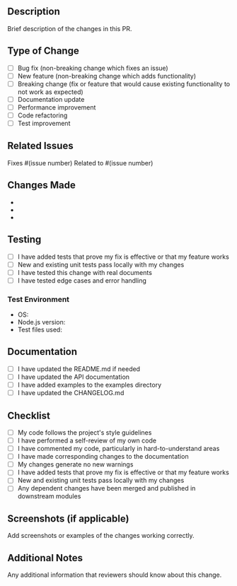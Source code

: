 ## Description

Brief description of the changes in this PR.

## Type of Change

- [ ] Bug fix (non-breaking change which fixes an issue)
- [ ] New feature (non-breaking change which adds functionality)
- [ ] Breaking change (fix or feature that would cause existing functionality to not work as expected)
- [ ] Documentation update
- [ ] Performance improvement
- [ ] Code refactoring
- [ ] Test improvement

## Related Issues

Fixes #(issue number)
Related to #(issue number)

## Changes Made

- 
- 
- 

## Testing

- [ ] I have added tests that prove my fix is effective or that my feature works
- [ ] New and existing unit tests pass locally with my changes
- [ ] I have tested this change with real documents
- [ ] I have tested edge cases and error handling

### Test Environment
- OS: 
- Node.js version: 
- Test files used: 

## Documentation

- [ ] I have updated the README.md if needed
- [ ] I have updated the API documentation
- [ ] I have added examples to the examples directory
- [ ] I have updated the CHANGELOG.md

## Checklist

- [ ] My code follows the project's style guidelines
- [ ] I have performed a self-review of my own code
- [ ] I have commented my code, particularly in hard-to-understand areas
- [ ] I have made corresponding changes to the documentation
- [ ] My changes generate no new warnings
- [ ] I have added tests that prove my fix is effective or that my feature works
- [ ] New and existing unit tests pass locally with my changes
- [ ] Any dependent changes have been merged and published in downstream modules

## Screenshots (if applicable)

Add screenshots or examples of the changes working correctly.

## Additional Notes

Any additional information that reviewers should know about this change.